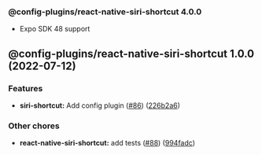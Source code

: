 ### @config-plugins/react-native-siri-shortcut 4.0.0

- Expo SDK 48 support

## @config-plugins/react-native-siri-shortcut 1.0.0 (2022-07-12)

### Features

- **siri-shortcut:** Add config plugin ([#86](https://github.com/expo/config-plugins/issues/86)) ([226b2a6](https://github.com/expo/config-plugins/commit/226b2a6412ad3fe75c98952831fab5a63254d19f))

### Other chores

- **react-native-siri-shortcut:** add tests ([#88](https://github.com/expo/config-plugins/issues/88)) ([994fadc](https://github.com/expo/config-plugins/commit/994fadc8ddf9ee858f2ccb7d544674f107f7f9ad))
